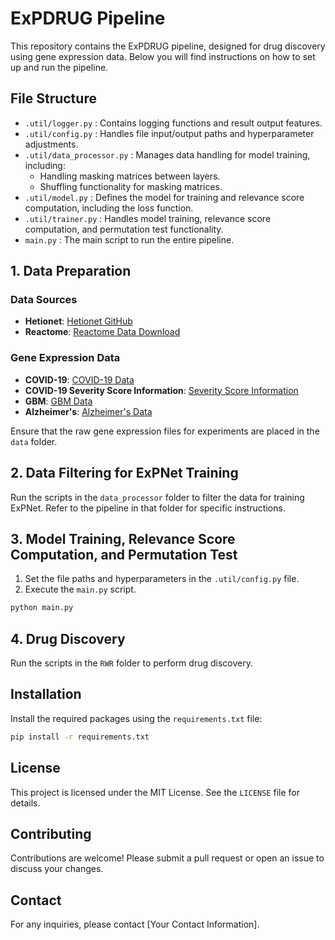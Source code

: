 
# ExPDRUG Pipeline

This repository contains the ExPDRUG pipeline, designed for drug discovery using gene expression data. Below you will find instructions on how to set up and run the pipeline.

## File Structure

- `.util/logger.py` : Contains logging functions and result output features.
- `.util/config.py` : Handles file input/output paths and hyperparameter adjustments.
- `.util/data_processor.py` : Manages data handling for model training, including:
  - Handling masking matrices between layers.
  - Shuffling functionality for masking matrices.
- `.util/model.py` : Defines the model for training and relevance score computation, including the loss function.
- `.util/trainer.py` : Handles model training, relevance score computation, and permutation test functionality.
- `main.py` : The main script to run the entire pipeline.

## 1. Data Preparation

### Data Sources

- **Hetionet**: [Hetionet GitHub](https://github.com/hetio/hetionet)
- **Reactome**: [Reactome Data Download](https://reactome.org/download-data)

### Gene Expression Data

- **COVID-19**: [COVID-19 Data](https://coda.nih.go.kr)
- **COVID-19 Severity Score Information**: [Severity Score Information](https://www.kcmo.kr/COVID/)
- **GBM**: [GBM Data](https://github.com/DataX-JieHao/PASNet)
- **Alzheimer's**: [Alzheimer's Data](https://github.com/ChihyunPark/DNN_for_ADprediction)

Ensure that the raw gene expression files for experiments are placed in the `data` folder.

## 2. Data Filtering for ExPNet Training

Run the scripts in the `data_processor` folder to filter the data for training ExPNet. Refer to the pipeline in that folder for specific instructions.

## 3. Model Training, Relevance Score Computation, and Permutation Test

1. Set the file paths and hyperparameters in the `.util/config.py` file.
2. Execute the `main.py` script.

```bash
python main.py
```

## 4. Drug Discovery

Run the scripts in the `RWR` folder to perform drug discovery.

## Installation

Install the required packages using the `requirements.txt` file:

```bash
pip install -r requirements.txt
```

## License

This project is licensed under the MIT License. See the `LICENSE` file for details.

## Contributing

Contributions are welcome! Please submit a pull request or open an issue to discuss your changes.

## Contact

For any inquiries, please contact [Your Contact Information].
